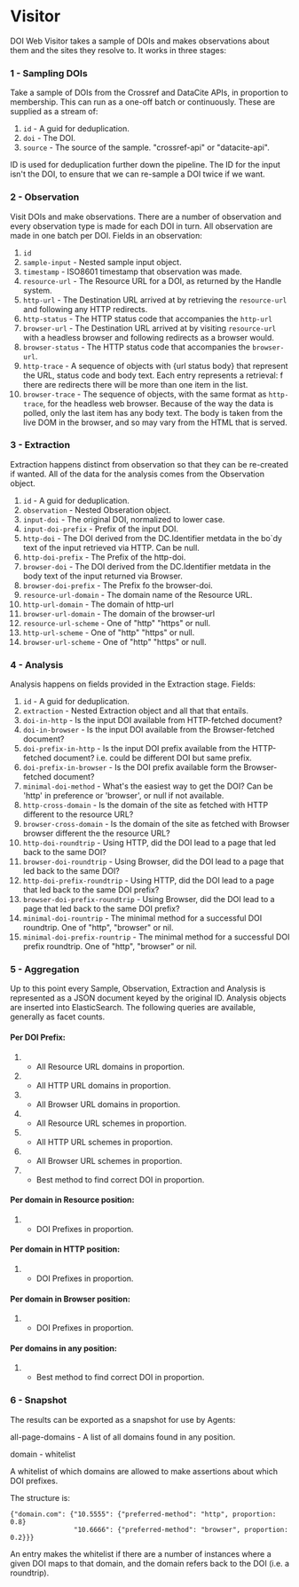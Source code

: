 # Visitor

DOI Web Visitor takes a sample of DOIs and makes observations about them and the sites they resolve to. It works in three stages:

### 1 - Sampling DOIs

Take a sample of DOIs from the Crossref and DataCite APIs, in proportion to membership. This can run as a one-off batch or continuously. These are supplied as a stream of:

 1. `id` - A guid for deduplication.
 2. `doi` - The DOI.
 3. `source` - The source of the sample. "crossref-api" or "datacite-api".

ID is used for deduplication further down the pipeline. The ID for the input isn't the DOI, to ensure that we can re-sample a DOI twice if we want.

### 2 - Observation

Visit DOIs and make observations. There are a number of observation and every observation type is made for each DOI in turn. All observation are made in one batch per DOI. Fields in an observation:

 1. `id`
 1. `sample-input` - Nested sample input object.
 2. `timestamp` - ISO8601 timestamp that observation was made.
 3. `resource-url` - The Resource URL for a DOI, as returned by the Handle system.
 4. `http-url` - The Destination URL arrived at by retrieving the `resource-url` and following any HTTP redirects.
 5. `http-status` - The HTTP status code that accompanies the `http-url`
 5. `browser-url` - The Destination URL arrived at by visiting `resource-url` with a headless browser and following redirects as a browser would.
 6. `browser-status` - The HTTP status code that accompanies the `browser-url`.
 6. `http-trace` - A sequence of objects with {url status body} that represent the URL, status code and body text. Each entry represents a retrieval: f there are redirects there will be more than one item in the list.
 7. `browser-trace` - The sequence of objects, with the same format as `http-trace`, for the headless web browser. Because of the way the data is polled, only the last item has any body text. The body is taken from the live DOM in the browser, and so may vary from the HTML that is served.

### 3 - Extraction

Extraction happens distinct from observation so that they can be re-created if wanted. All of the data for the analysis comes from the Observation object.

 1. `id` - A guid for deduplication.
 1. `observation` - Nested Obseration object.
 2. `input-doi` - The original DOI, normalized to lower case.
 3. `input-doi-prefix` - Prefix of the input DOI.
 4. `http-doi` - The DOI derived from the DC.Identifier metdata in the bo`dy text of the input retrieved via HTTP. Can be null.
 5. `http-doi-prefix` - The Prefix of the http-doi.
 6. `browser-doi` - The DOI derived from the DC.Identifier metdata in the body text of the input returned via Browser.
 7. `browser-doi-prefix` - The Prefix fo the browser-doi.
 8. `resource-url-domain` - The domain name of the Resource URL.
 9. `http-url-domain` - The domain of http-url
 10. `browser-url-domain` - The domain of the browser-url
 11. `resource-url-scheme` - One of "http" "https" or null.
 12. `http-url-scheme` - One of "http" "https" or null.
 14. `browser-url-scheme` - One of "http" "https" or null.

### 4 - Analysis

Analysis happens on fields provided in the Extraction stage. Fields:

 1. `id` - A guid for deduplication.
 1. `extraction` - Nested Extraction object and all that that entails.
 2. `doi-in-http` - Is the input DOI available from HTTP-fetched document?
 3. `doi-in-browser` - Is the input DOI available from the Browser-fetched document?
 4. `doi-prefix-in-http` - Is the input DOI prefix available from the HTTP-fetched document? i.e. could be different DOI but same prefix.
 5. `doi-prefix-in-browser` - Is the DOI prefix available form the Browser-fetched document?
 6. `minimal-doi-method` - What's the easiest way to get the DOI? Can be 'http' in preference or 'browser', or null if not available.
 7. `http-cross-domain` - Is the domain of the site as fetched with HTTP different to the resource URL?
 8. `browser-cross-domain` - Is the domain of the site as fetched with Browser browser different the the resource URL?
 9. `http-doi-roundtrip` - Using HTTP, did the DOI lead to a page that led back to the same DOI?
 10. `browser-doi-roundtrip` - Using Browser, did the DOI lead to a page that led back to the same DOI?
 11. `http-doi-prefix-roundtrip` - Using HTTP, did the DOI lead to a page that led back to the same DOI prefix?
 12. `browser-doi-prefix-roundtrip` - Using Browser, did the DOI lead to a page that led back to the same DOI prefix?
 13. `minimal-doi-rountrip` - The minimal method for a successful DOI roundtrip. One of "http", "browser" or nil.
 14. `minimal-doi-prefix-rountrip` - The minimal method for a successful DOI prefix roundtrip. One of "http", "browser" or nil.

### 5 - Aggregation

Up to this point every Sample, Observation, Extraction and Analysis is represented as a JSON document keyed by the original ID. Analysis objects are inserted into ElasticSearch. The following queries are available, generally as facet counts.

#### Per DOI Prefix:

 1. - All Resource URL domains in proportion.
 2. - All HTTP URL domains in proportion.
 3. - All Browser URL domains in proportion.
 4. - All Resource URL schemes in proportion.
 5. - All HTTP URL schemes in proportion.
 6. - All Browser URL schemes in proportion.
 7. - Best method to find correct DOI in proportion.

#### Per domain in Resource position:

1. - DOI Prefixes in proportion.

#### Per domain in HTTP position:

1. - DOI Prefixes in proportion.

#### Per domain in Browser position:

1. - DOI Prefixes in proportion.

#### Per domains in any position:

1. - Best method to find correct DOI in proportion.

### 6 - Snapshot

The results can be exported as a snapshot for use by Agents:

all-page-domains - A list of all domains found in any position.

domain - whitelist 

A whitelist of which domains are allowed to make assertions about which DOI prefixes. 

The structure is:

    {"domain.com": {"10.5555": {"preferred-method": "http", proportion: 0.8}
                    "10.6666": {"preferred-method": "browser", proportion: 0.2}}}

An entry makes the whitelist if there are a number of instances where a given DOI maps to that domain, and the domain refers back to the DOI (i.e. a roundtrip).

